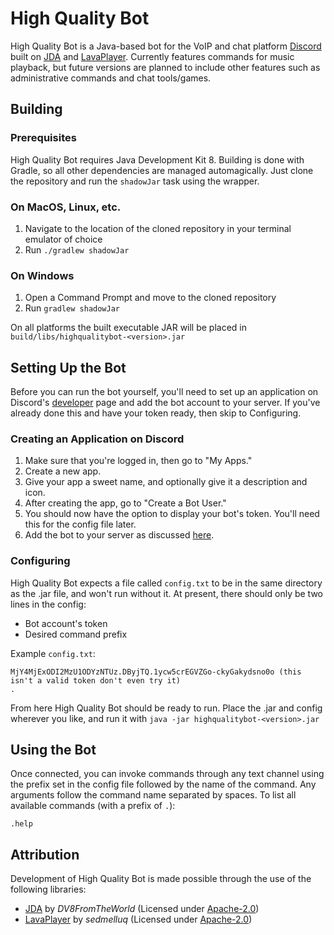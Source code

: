 # High Quality Bot

High Quality Bot is a Java-based bot for the VoIP and chat platform [Discord](https://discordapp.com) built on [JDA](https://github.com/DV8FromTheWorld/JDA) and [LavaPlayer](https://github.com/sedmelluq/lavaplayer). Currently features commands for music playback, but future versions are planned to include other features such as administrative commands and chat tools/games.

## Building

### Prerequisites

High Quality Bot requires Java Development Kit 8. Building is done with Gradle, so all other dependencies are managed automagically. Just clone the repository and run the `shadowJar` task using the wrapper.

### On MacOS, Linux, etc.

1. Navigate to the location of the cloned repository in your terminal emulator of choice
2. Run `./gradlew shadowJar`

### On Windows

1. Open a Command Prompt and move to the cloned repository
2. Run `gradlew shadowJar`

On all platforms the built executable JAR will be placed in `build/libs/highqualitybot-<version>.jar`

## Setting Up the Bot

Before you can run the bot yourself, you'll need to set up an application on Discord's [developer](https://discordapp.com/developers) page and add the bot account to your server. If you've already done this and have your token ready, then skip to Configuring.

### Creating an Application on Discord

1. Make sure that you're logged in, then go to "My Apps."
2. Create a new app.
2. Give your app a sweet name, and optionally give it a description and icon.
3. After creating the app, go to "Create a Bot User."
4. You should now have the option to display your bot's token. You'll need this for the config file later.
5. Add the bot to your server as discussed [here](https://discordapp.com/developers/docs/topics/oauth2#bots).

### Configuring

High Quality Bot expects a file called `config.txt` to be in the same directory as the .jar file, and won't run without it. At present, there should only be two lines in the config:
* Bot account's token
* Desired command prefix

Example `config.txt`:

```
MjY4MjExODI2MzU1ODYzNTUz.DByjTQ.1ycw5crEGVZGo-ckyGakydsno0o (this isn't a valid token don't even try it)
.
```

From here High Quality Bot should be ready to run. Place the .jar and config wherever you like, and run it with `java -jar highqualitybot-<version>.jar`

## Using the Bot

Once connected, you can invoke commands through any text channel using the prefix set in the config file followed by the name of the command. Any arguments follow the command name separated by spaces. To list all available commands (with a prefix of `.`):
```
.help
```

## Attribution

Development of High Quality Bot is made possible through the use of the following libraries:

* [JDA](https://github.com/DV8FromTheWorld/JDA) by *DV8FromTheWorld* (Licensed under [Apache-2.0](https://apache.org/licenses/LICENSE-2.0))
* [LavaPlayer](https://github.com/sedmelluq/LavaPlayer) by *sedmelluq* (Licensed under [Apache-2.0](https://apache.org/licenses/LICENSE-2.0))

